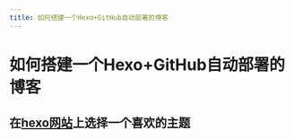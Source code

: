 ---title: 如何搭建一个Hexo+GitHub自动部署的博客---# 如何搭建一个Hexo+GitHub自动部署的博客## 在[hexo网站](https://hexo.io/themes/)上选择一个喜欢的主题